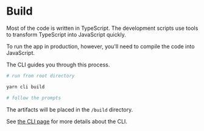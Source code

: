 # Build

Most of the code is written in TypeScript. The development scripts use tools to transform TypeScript into JavaScript quickly.

To run the app in production, however, you'll need to compile the code into JavaScript.

The CLI guides you through this process.

```bash
# run from root directory

yarn cli build

# follow the prompts
```

The artifacts will be placed in the `/build` directory.

See [the CLI page](../guides/cli) for more details about the CLI.
